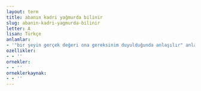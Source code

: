 ```yaml
---
layout: term
title: abanın kadri yağmurda bilinir
slug: abanin-kadri-yagmurda-bilinir
letter: A
lisan: Türkçe
anlamlar:
- '"bir şeyin gerçek değeri ona gereksinim duyulduğunda anlaşılır" anlamında kullanılan bir söz'
ozellikler:
- - ''
ornekler:
- - ''
orneklerkaynak:
- - ''
---
```

